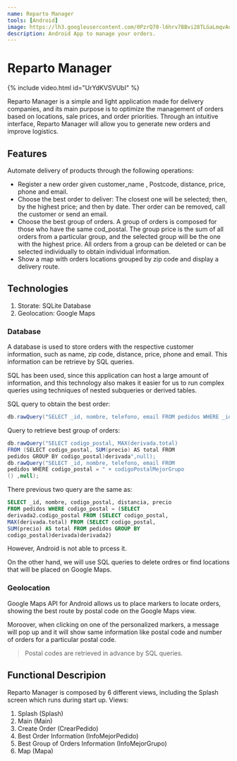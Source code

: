```yaml
---
name: Reparto Manager
tools: [Android]
image: https://lh3.googleusercontent.com/0PzrQ70-l6hrv7BBvi28TLGaLmqvAo0bJmG4rlJpUSZ3SzeIN-YRbqBYV9UXyfarLcsr_lr4bbGlhonYzbuyiDjAlI32ls2RlDoblXTrlyB4wQorS_lNUV9MWDWrr_dirkj5zzBufA=w600
description: Android App to manage your orders.
---
```


# Reparto Manager

{% include video.html id="UrYdKVSVUbI" %}

Reparto Manager is a simple and light application made for delivery companies, and its main purpose is to optimize the management of orders based on locations, sale prices, and order priorities. Through an intuitive interface, Reparto Manager will allow you to generate new orders and improve logistics.

## Features

Automate delivery of products through the following operations:
- Register a new order given customer_name , Postcode, distance, price, phone and email.
- Choose the best order to deliver: The closest one will be selected; then, by the highest price; and then by date. Ther order can be removed, call the customer or send an email.
- Choose the best group of orders. A group of orders is composed
for those who have the same cod_postal. The group price is the sum of all orders from a particular group, and the selected group will be the one with the highest price. All orders from a group can be deleted or can be selected individually to obtain individual information.
- Show a map with orders locations grouped by zip code and display a delivery route.

## Technologies

1. Storate: SQLite Database
2. Geolocation: Google Maps

### Database
A database is used to store orders with the respective customer information, such as name, zip code, distance, price, phone and email. This information can be retrieve by SQL queries.

SQL has been used, since this application can host a large amount of information, and this technology also makes it easier for us to run complex queries using techniques of
nested subqueries or derived tables.

SQL query to obtain the best order:

```java
db.rawQuery("SELECT _id, nombre, telefono, email FROM pedidos WHERE _id = (SELECT MIN(_id) FROM pedidos WHERE precio IN (SELECT MAX(precio) FROM pedidos WHERE distancia IN (SELECT MIN(distancia) FROM pedidos)))", null);
```
Query to retrieve best group of orders:

```java
db.rawQuery("SELECT codigo_postal, MAX(derivada.total)
FROM (SELECT codigo_postal, SUM(precio) AS total FROM
pedidos GROUP BY codigo_postal)derivada",null);
db.rawQuery("SELECT _id, nombre, telefono, email FROM
pedidos WHERE codigo_postal = " + codigoPostalMejorGrupo
() ,null);
```

There previous two query are the same as:
```sql
SELECT _id, nombre, codigo_postal, distancia, precio
FROM pedidos WHERE codigo_postal = (SELECT
derivada2.codigo_postal FROM (SELECT codigo_postal,
MAX(derivada.total) FROM (SELECT codigo_postal,
SUM(precio) AS total FROM pedidos GROUP BY
codigo_postal)derivada)derivada2)
```

However, Android is not able to prcess it.

On the other hand, we will use SQL queries to delete ordres or find locations that will be placed on Google Maps.

### Geolocation

Google Maps API for Android allows us to place markers to locate orders, showing the best route by postal code on the Google Maps view.

Moroover, when clicking on one of the personalized markers, a message will pop up and it will show same information like postal code and number of orders for a particular postal code.

>Postal codes are retrieved in advance by SQL queries.

## Functional Descripion

Reparto Manager is composed by 6 different views, including the Splash screen which runs during start up. Views:

1.	Splash (Splash)
2.	Main (Main)
3.	Create Order (CrearPedido)
4.	Best Order Information (InfoMejorPedido)
5.	Best Group of Orders Information (InfoMejorGrupo)
6.	Map (Mapa)
